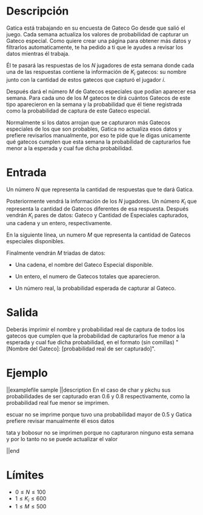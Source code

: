 # Descripción

Gatica está trabajando en su encuesta de Gateco Go desde que salió el juego. Cada semana actualiza los valores de probabilidad de capturar un Gateco especial. Como quiere crear una página para obtener más datos y filtrarlos automaticamente, te ha pedido a ti que le ayudes a revisar los datos mientras él trabaja.

Él te pasará las respuestas de los $N$ jugadores de esta semana donde cada una de las respuestas contiene la información de $K_i$ gatecos: su nombre junto con la cantidad de estos gatecos que capturó el jugador $i$.

Después dará el número $M$ de Gatecos especiales que podían aparecer esa semana. Para cada uno de los $M$ gatecos te dirá cuántos Gatecos de este tipo aparecieron en la semana y la probabilidad que él tiene registrada como la probabilidad de captura de este Gateco especial.

Normalmente si los datos arrojan que se capturaron más Gatecos especiales de los que son probables, Gatica no actualiza esos datos y prefiere revisarlos manualmente, por eso te pide que le digas unicamente qué gatecos cumplen que esta semana la probabilidad de capturarlos fue menor a la esperada y cual fue dicha probabilidad.

# Entrada

Un número $N$ que representa la cantidad de respuestas que te dará Gatica.

Posteriormente vendrá la información de los $N$ jugadores. Un número $K_i$ que representa la cantidad de Gatecos diferentes de esa respuesta. Después vendrán $K_i$ pares de datos: Gateco y Cantidad de Especiales capturados, una cadena y un entero, respectivamente.

En la siguiente línea, un numero $M$ que representa la cantidad de Gatecos especiales disponibles.

Finalmente vendrán $M$ triadas de datos:

- Una cadena, el nombre del Gateco Especial disponible.

- Un entero, el numero de Gatecos totales que aparecieron.

- Un número real, la probabilidad esperada de capturar al Gateco.

# Salida

Deberás imprimir el nombre y probabilidad real de captura de todos los gatecos que cumplen que la probabilidad de capturarlos fue menor a la esperada y cual fue dicha probabilidad, en el formato (sin comillas) "[Nombre del Gateco]: [probabilidad real de ser capturado]".

# Ejemplo

||examplefile
sample
||description
En el caso de char y pkchu sus probabilidades de ser capturado eran 0.6 y 0.8 respectivamente, como la probabilidad real fue menor se imprimen.

escuar no se imprime porque tuvo una probabilidad mayor de 0.5 y Gatica prefiere revisar manualmente él esos datos

tata y bobosur no se imprimen porque no capturaron ninguno esta semana y por lo tanto no se puede actualizar el valor

||end

# Límites

- $0 \leq N \leq 100$
- $1 \leq K_i \leq 600$
- $1 \leq M \leq 500$